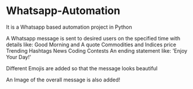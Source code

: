 # Whatsapp-Automation
It is a Whatsapp based automation project in Python

A Whatsapp message is sent to desired users on the specified time with details like:
  Good Morning and A quote
  Commodities and Indices price
  Trending Hashtags
  News
  Coding Contests
  An ending statement like: 'Enjoy Your Day!'
  
  Different Emojis are added so that the message looks beautiful

An Image of the overall message is also added!
